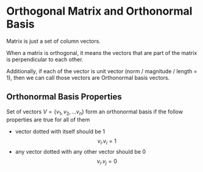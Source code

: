 # Orthogonal Matrix and Orthonormal Basis

Matrix is just a set of column vectors.

When a matrix is orthogonal, it means the vectors that are part of the matrix is perpendicular to each other.

Additionally, if each of the vector is unit vector (norm / magnitude / length = 1), then we can call those vectors are Orthonormal basis vectors.

## Orthonormal Basis Properties

Set of vectors $V = \{v_{1}, v_{2}, ...v_{n}\}$ form an orthonormal basis if the follow properties are true for all of them

* vector dotted with itself should be 1 
    $$v_{i}.v_{i} = 1 $$
* any vector dotted with any other vector should be 0
    $$v_{i}.v_{j} = 0 $$
